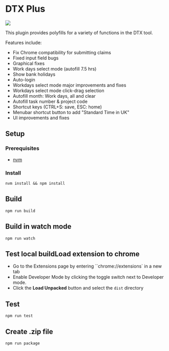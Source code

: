 # DTX Plus

[<img src="https://storage.googleapis.com/web-dev-uploads/image/WlD8wC6g8khYWPJUsQceQkhXSlv1/mPGKYBIR2uCP0ApchDXE.png">](https://chrome.google.com/webstore/detail/dtx-plus/eacgncpmooemcegbgjfikjjnojbjfojj)

This plugin provides polyfills for a variety of functions in the DTX tool. 

Features include:

- Fix Chrome compatibility for submitting claims
- Fixed input field bugs
- Graphical fixes
- Work days select mode (autofill 7.5 hrs)
- Show bank holidays
- Auto-login
- Workdays select mode major improvements and fixes
- Workdays select mode click-drag selection
- Autofill month: Work days, all and clear
- Autofill task number & project code
- Shortcut keys (CTRL+S: save, ESC: home)
- Menubar shortcut button to add "Standard Time in UK"
- UI improvements and fixes

## Setup

### Prerequisites

* [nvm](https://github.com/nvm-sh/nvm)

### Install

```shell
nvm install && npm install
```

## Build

```shell
npm run build
```

## Build in watch mode

```shell
npm run watch
```

## Test local buildLoad extension to chrome

- Go to the Extensions page by entering ``chrome://extensions` in a new tab
- Enable Developer Mode by clicking the toggle switch next to Developer mode.
- Click the **Load Unpacked** button and select the `dist` directory

## Test

```shell
npm run test
``` 

## Create .zip file

```shell
npm run package
```
